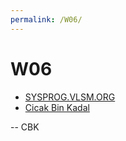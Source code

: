 ```yaml
---
permalink: /W06/
---
```


# W06

* [SYSPROG.VLSM.ORG](https://sysprog.vlsm.org/)
* [Cicak Bin Kadal](../)

-- CBK

